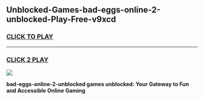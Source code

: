 
## Unblocked-Games-bad-eggs-online-2-unblocked-Play-Free-v9xcd
<h3>
<a href="https://premium76.site?title=bad-eggs-online-2-unblocked&ref=23A">CLICK TO PLAY</a></h3>
<hr>

<h3>
<a href="https://premium76.site?title=bad-eggs-online-2-unblocked&ref=23A">CLICK 2 PLAY</a>
  
</h3>

<a href="https://premium76.site?title=bad-eggs-online-2-unblocked&ref=23A"><img src="https://clearcache.store/games.png"></a>


**bad-eggs-online-2-unblocked games unblocked: Your Gateway to Fun and Accessible Online Gaming**
